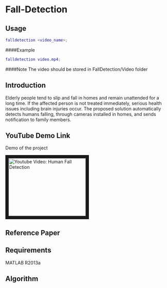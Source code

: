 # Fall-Detection

Usage 
-----
```matlab
falldetection <video_name>;
```
####Example
```matlab
falldetection video.mp4;
```
####Note
The video should be stored in FallDetection/Video folder


Introduction
------------
Elderly people tend to slip and fall in homes and remain unattended for a long time. 
If the affected person is not treated immediately, serious health issues including brain injuries occur. 
The proposed solution automatically detects humans falling, through cameras installed in homes, and sends notification to family members.

YouTube Demo Link
------------------

Demo of the project

<a href="http://www.youtube.com/watch?feature=player_embedded&v=LdoLniUSOaA
" target="_blank"><img src="http://img.youtube.com/vi/LdoLniUSOaA/0.jpg" 
alt="Youtube Video: Human Fall Detection" width="240" height="180" border="10" /></a>

Reference Paper
---------------

Requirements
------------
MATLAB R2013a

Algorithm
---------

